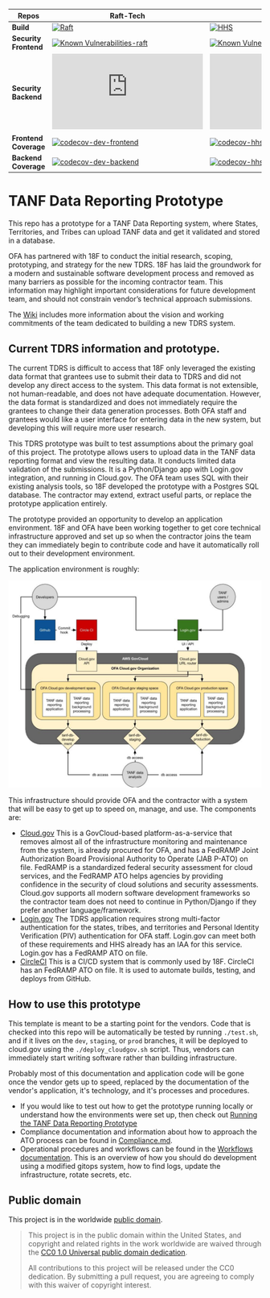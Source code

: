 
| Repos  | Raft-Tech |  HHS |
|---|---|---|
|**Build**| [![Raft](https://circleci.com/gh/raft-tech/TANF-app.svg?style=shield)](https://circleci.com/gh/raft-tech/TANF-app)   | [![HHS](https://circleci.com/gh/HHS/TANF-app.svg?style=shield)](https://circleci.com/gh/HHS/TANF-app)|
|**Security Frontend**| [![Known Vulnerabilities-raft](https://snyk.io/test/github/raft-tech/TANF-app/badge.svg)](https://snyk.io/test/github/raft-tech/TANF-app)  | [![Known Vulneralities](https://snyk.io/test/github/HHS/TANF-app/badge.svg)](https://snyk.io/test/github/HHS/TANF-app)|
|**Security Backend**| [![Snyk Vulnerabilities Raft-Tech Backend](https://img.shields.io/snyk/vulnerabilities/github/raft-tech/TANF-app/tdrs-backend/requirements.txt?cacheSeconds=maxAge)](https://snyk.io/test/github/raft-tech/TANF-app) | [![Snyk Vulnerabilities HHS Backend](https://img.shields.io/snyk/vulnerabilities/github/HHS/TANF-app/tdrs-backend/requirements.txt?cacheSeconds=maxAge)](https://snyk.io/test/github/HHS/TANF-app) 
|**Frontend Coverage**| [![codecov-dev-frontend](https://codecov.io/gh/raft-tech/TANF-app/branch/raft-tdp-main/graph/badge.svg?flag=dev-frontend&precision=2)](https://codecov.io/gh/raft-tech/TANF-app?flag=dev-frontend) | [![codecov-hhs-frontend](https://codecov.io/gh/raft-tech/TANF-app/branch/main/graph/badge.svg?flag=main-frontend&precision=2)](https://codecov.io/gh/raft-tech/TANF-app?flag=main-frontend)   |
|**Backend Coverage**|  [![codecov-dev-backend](https://codecov.io/gh/raft-tech/TANF-app/branch/raft-tdp-main/graph/badge.svg?flag=dev-backend&precision=2)](https://codecov.io/gh/raft-tech/TANF-app/branch/raft-tdp-main?flag=dev-backend)|   [![codecov-hhs-backend](https://codecov.io/gh/raft-tech/TANF-app/branch/main/graph/badge.svg?flag=main-backend&precision=2)](https://codecov.io/gh/raft-tech/TANF-app/branch/main?flag=main-backend) |


# TANF Data Reporting Prototype

This repo has a prototype for a TANF Data Reporting system, where States,
Territories, and Tribes can upload TANF data and get it validated and stored
in a database.

OFA has partnered with 18F to conduct the initial research, scoping, prototyping,
and strategy for the new TDRS. 18F has laid the groundwork for a modern and sustainable
software development process and removed as many barriers as possible for the incoming
contractor team. This information may highlight important considerations for future
development team, and should not constrain vendor’s technical approach submissions.

The [Wiki](https://github.com/hhs/TANF-app/wiki) includes more information about the vision and working commitments of the team dedicated to building a new TDRS system.


## Current TDRS information and prototype.
The current TDRS is difficult to access that 18F only leveraged the existing data format that grantees use to submit their data to TDRS and did not
develop any direct access to the system. This data format is not extensible, not
human-readable, and does not have adequate documentation. However, the data format
is standardized and does not immediately require the grantees to change their data
generation processes. Both OFA staff and grantees would like a user interface for
entering data in the new  system, but developing this will require more user research.

This TDRS prototype was built to test assumptions about the primary goal of this project.
The prototype allows users to upload data in the TANF data
reporting format and view the resulting data. It conducts limited data validation of the
submissions.  It is a Python/Django app with Login.gov integration, and running in Cloud.gov.
The OFA team uses SQL with their existing analysis tools, so 18F developed the prototype
with a Postgres SQL database. The contractor may extend, extract useful parts, or replace
the prototype application entirely.

The prototype provided an opportunity to develop an application environment. 18F and OFA
have been working together to get core technical infrastructure approved and set up so
when the contractor joins the team they can immediately begin to contribute code and have
it automatically roll out to their development environment.

The application environment is roughly: 

![diagram of prototype apps and services](docs/updated-tanf-prototype-diagram-system.png)

This infrastructure should provide OFA and the contractor with a system that will be easy to get up to speed on, manage, and use. The components are:
* [Cloud.gov](https://cloud.gov/) This is a GovCloud-based platform-as-a-service that removes almost all of the infrastructure monitoring and maintenance from the system, is already procured for OFA, and has a FedRAMP Joint Authorization Board Provisional Authority to Operate (JAB P-ATO) on file. FedRAMP is a standardized federal security assessment for cloud services, and the FedRAMP ATO helps agencies by providing confidence in the security of cloud solutions and security assessments.    Cloud.gov supports all modern software development frameworks so the contractor team does not need to continue in Python/Django if they prefer another language/framework.
* [Login.gov](https://www.login.gov/) The TDRS application requires strong multi-factor authentication for the states, tribes, and territories and Personal Identity Verification (PIV) authentication for OFA staff. Login.gov can meet both of these requirements and HHS already has an IAA for this service. Login.gov has a FedRAMP ATO on file.
* [CircleCI](https://circleci.com/) This is a CI/CD system that is commonly used by 18F. CircleCI has an FedRAMP ATO on file. It is used to automate builds, testing, and deploys from GitHub.

## How to use this prototype

This template is meant to be a starting point for the vendors.  Code that is
checked into this repo will be automatically be tested by running `./test.sh`,
and if it lives on the `dev`, `staging`, or `prod` branches, it will be deployed
to cloud.gov using the `./deploy_cloudgov.sh` script.  Thus, vendors can
immediately start writing software rather than building infrastructure.

Probably most of this documentation and application code
will be gone once the vendor gets up to speed, replaced by the documentation of
the vendor's application, it's technology, and it's processes and procedures.

* If you would like to test out how to get the prototype running locally
  or understand how the environments were set up,
  then check out [Running the TANF Data Reporting Prototype](docs/Running.md)
* Compliance documentation and information about how to approach
  the ATO process can be found in [Compliance.md](docs/Compliance.md).
* Operational procedures and workflows can be found in the 
  [Workflows documentation](docs/Workflows.md).  This is an overview of how you
  should do development using a modified gitops system, how to find logs,
  update the infrastructure, rotate secrets, etc.


 ## Public domain

This project is in the worldwide [public domain](LICENSE.md).

> This project is in the public domain within the United States, and copyright and related rights in the work worldwide are waived through the [CC0 1.0 Universal public domain dedication](https://creativecommons.org/publicdomain/zero/1.0/).
>
> All contributions to this project will be released under the CC0 dedication. By submitting a pull request, you are agreeing to comply with this waiver of copyright interest.
